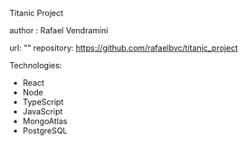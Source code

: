 Titanic Project

author : Rafael Vendramini

url: ""
repository: https://github.com/rafaelbvc/titanic_project

Technologies:

- React
- Node
- TypeScript
- JavaScript
- MongoAtlas
- PostgreSQL
